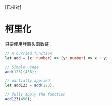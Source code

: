 [已校对]
# 柯里化

只要使用胖箭头函数链：
```ts
// A curried function
let add = (x: number) => (y: number) => x + y;

// Simple usage
add(123)(456);

// partially applied
let add123 = add(123);

// fully apply the function
add123(456);
```